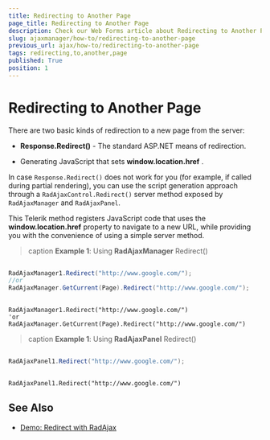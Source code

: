 ```yaml
---
title: Redirecting to Another Page
page_title: Redirecting to Another Page
description: Check our Web Forms article about Redirecting to Another Page.
slug: ajaxmanager/how-to/redirecting-to-another-page
previous_url: ajax/how-to/redirecting-to-another-page
tags: redirecting,to,another,page
published: True
position: 1
---
```


# Redirecting to Another Page



There are two basic kinds of redirection to a new page from the server:

* **Response.Redirect()** - The standard ASP.NET means of redirection.

* Generating JavaScript that sets **window.location.href** .

In case `Response.Redirect()` does not work for you (for example, if called during partial rendering), you can use the script generation approach through a `RadAjaxControl.Redirect()` server method exposed by `RadAjaxManager` and `RadAjaxPanel`.

This Telerik method registers JavaScript code that uses the **window.location.href** property to navigate to a new URL, while providing you with the convenience of using a simple server method.

>caption **Example 1**: Using **RadAjaxManager** Redirect()



````C#
	
RadAjaxManager1.Redirect("http://www.google.com/");
//or
RadAjaxManager.GetCurrent(Page).Redirect("http://www.google.com/");
	
````
````VB
RadAjaxManager1.Redirect("http://www.google.com/")
'or
RadAjaxManager.GetCurrent(Page).Redirect("http://www.google.com/")
````


>caption **Example 1**: Using **RadAjaxPanel** Redirect()


````C#
	
RadAjaxPanel1.Redirect("http://www.google.com/");
	        
````
````VB
RadAjaxPanel1.Redirect("http://www.google.com/")
````


## See Also

 * [Demo: Redirect with RadAjax](https://demos.telerik.com/aspnet-ajax/Ajax/Examples/Common/Redirect/DefaultCS.aspx)

